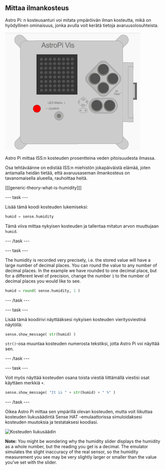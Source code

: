 ## Mittaa ilmankosteus

Astro Pi: n kosteusanturi voi mitata ympäröivän ilman kosteutta, mikä on hyödyllinen ominaisuus, jonka avulla voit kerätä tietoja avaruusolosuhteista.

![Viesti kosteudesta](images/degrees-message.gif)

Astro Pi mittaa ISS:n kosteuden prosentteina veden pitoisuudesta ilmassa.

Osa tehtäväänne on edistää ISS:n miehistön jokapäiväistä elämää, joten antamalla heidän tietää, että avaruusaseman ilmankosteus on tavanomaisella alueella, rauhoittaa heitä.

[[[generic-theory-what-is-humidity]]]

--- task ---

Lisää tämä koodi kosteuden lukemiseksi:

```python
humid = sense.humidity
```

Tämä viiva mittaa nykyisen kosteuden ja tallentaa mitatun arvon muuttujaan `humid`.

--- /task ---

--- task ---

The humidity is recorded very precisely, i.e. the stored value will have a large number of decimal places. You can round the value to any number of decimal places. In the example we have rounded to one decimal place, but for a different level of precision, change the number `1` to the number of decimal places you would like to see.

```python
humid = round( sense.humidity, 1 )
```

--- /task ---

--- task ---

Lisää tämä koodirivi näyttääksesi nykyisen kosteuden vieritysviestinä näytöllä:

```python
sense.show_message( str(humid) )
```

`str()`-osa muuntaa kosteuden numerosta tekstiksi, jotta Astro Pi voi näyttää sen.

--- /task ---

--- task ---

Voit myös näyttää kosteuden osana toista viestiä liittämällä viestisi osat käyttäen merkkiä `+`.

```python
sense.show_message( "It is " + str(humid) + " %" )
```

--- /task ---

Oikea Astro Pi mittaa sen ympärillä olevan kosteuden, mutta voit liikuttaa kosteuden liukusäädintä Sense HAT -emulaattorissa simuloidaksesi kosteuden muutoksia ja testataksesi koodiasi.

![Kosteuden liukusäädin](images/humidity-slider.png)

**Note:** You might be wondering why the humidity slider displays the humidity as a whole number, but the reading you get is a decimal. The emulator simulates the slight inaccuracy of the real sensor, so the humidity measurement you see may be very slightly larger or smaller than the value you've set with the slider.

